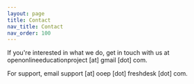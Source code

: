 ```yaml
---
layout: page
title: Contact
nav_title: Contact
nav_order: 100
---
```

If you're interested in what we do, get in touch with us at openonlineeducationproject \[at\] gmail \[dot\] com.

For support, email support \[at\] ooep \[dot\] freshdesk \[dot\] com.
